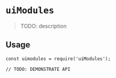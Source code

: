 # `uiModules`

> TODO: description

## Usage

```
const uimodules = require('uiModules');

// TODO: DEMONSTRATE API
```
